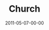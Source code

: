 ---
layout: message
category: message
series: "The Story"
title: "Church"
date: 2011-05-07-00-00
message_id: 670
audio: "http://s3.amazonaws.com/crossroadsaudiomessages/thestory07.mp3"
audio-duration: "50:05"
program: "http://s3.amazonaws.com/crossroads-media/media/legacy/documents/05_07-08_11Program.pdf"
description: "Brian Tome talks about the role of the Church in God's story."
video: "https://s3.amazonaws.com/crossroadsvideomessages/thestory07.mp4"
video-duration: "50:11"
video-image: "http://s3.amazonaws.com/crossroads-media/images/legacy/content/thestory07_still.jpg"
flag: "N"
---
